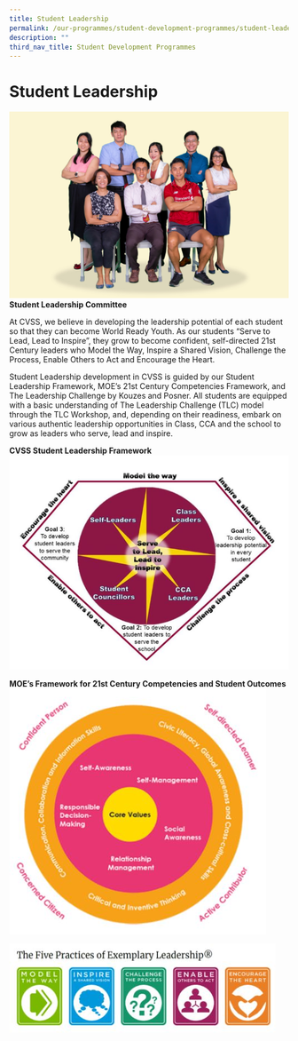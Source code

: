```yaml
---
title: Student Leadership
permalink: /our-programmes/student-development-programmes/student-leadership/
description: ""
third_nav_title: Student Development Programmes
---
```

# Student Leadership 

![](/images/2023%20Student%20Dev%20Prog/Student%20Leadership/student%20leadership%20committee%20(3).jpg)
            **Student Leadership Committee**

At CVSS, we believe in developing the leadership potential of each student so that they can become World Ready Youth. As our students “Serve to Lead, Lead to Inspire”, they grow to become confident, self-directed 21st Century leaders who Model the Way, Inspire a Shared Vision, Challenge the Process, Enable Others to Act and Encourage the Heart.

Student Leadership development in CVSS is guided by our Student Leadership Framework, MOE’s 21st Century Competencies Framework, and The Leadership Challenge by Kouzes and Posner. All students are equipped with a basic understanding of The Leadership Challenge (TLC) model through the TLC Workshop, and, depending on their readiness, embark on various authentic leadership opportunities in Class, CCA and the school to grow as leaders who serve, lead and inspire.

**CVSS Student Leadership Framework**
![](/images/2023%20Student%20Dev%20Prog/Student%20Leadership/sl%20framework.JPG)

**MOE’s Framework for 21st Century Competencies and Student Outcomes**
![](/images/2023%20Student%20Dev%20Prog/Student%20Leadership/21cc%20moe.JPG)

![](/images/2023%20Student%20Dev%20Prog/Student%20Leadership/practices%20of%20exemplary%20leadership.JPG)